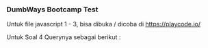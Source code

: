 ### DumbWays Bootcamp Test

Untuk file javascript 1 - 3, bisa dibuka / dicoba di https://playcode.io/

Untuk Soal 4 Querynya sebagai berikut : 
